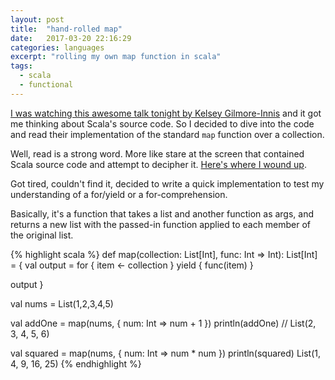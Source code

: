 ```yaml
---
layout: post
title:  "hand-rolled map"
date:   2017-03-20 22:16:29
categories: languages
excerpt: "rolling my own map function in scala"
tags:
  - scala
  - functional
---
```


[I was watching this awesome talk tonight by Kelsey Gilmore-Innis](http://nerd.kelseyinnis.com/blog/2013/11/12/idiomatic-scala-the-for-comprehension/) and it got me thinking about Scala's source code.  So I decided to dive into the code and read their implementation of the standard `map` function over a collection.  

Well, read is a strong word.  More like stare at the screen that contained Scala source code and attempt to decipher it.
[Here's where I wound up](https://github.com/scala/scala/blob/419a6394045a0615cb996152b04c92d25f9fb700/src/library/scala/collection/immutable/List.scala#L281).

Got tired, couldn't find it, decided to write a quick implementation to test my understanding of a for/yield or a for-comprehension.

Basically, it's a function that takes a list and another function as args, and returns a new list with the passed-in function applied to each member of the original list.

{% highlight scala %}
def map(collection: List[Int], func: Int => Int): List[Int] = {
  val output = for {
    item <- collection
  } yield {
    func(item)
  }

  output
}

val nums = List(1,2,3,4,5)

val addOne = map(nums, { num: Int => num + 1 })
println(addOne)
// List(2, 3, 4, 5, 6)

val squared = map(nums, { num: Int => num * num })
println(squared)
List(1, 4, 9, 16, 25)
{% endhighlight %}
